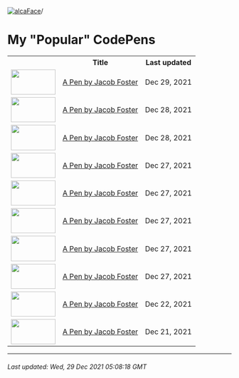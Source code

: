 [![alcaFace](https://camo.githubusercontent.com/2ee094c4af74cb0ec2e19388fccfb809837623e3/68747470733a2f2f7374617469632d63646e2e6a74766e772e6e65742f656d6f7469636f6e732f76312f3332383632362f312e30)](https://twitch.tv/Alca)/

# My "Popular" CodePens

<table>
	<tr>
		<th></th>
		<th>Title</th>
		<th>Last updated</th>
	</tr>
	<tr>
		<td><a href="https://codepen.io/Alca/pen/eYGyaZa" rel="nofollow"><img src="https://codepen.io/alca/pen/eYGyaZa/image/default.png" width="100" height="56.25"></a></td>
		<td><a href="https://codepen.io/Alca/pen/eYGyaZa" rel="nofollow">A Pen by Jacob Foster</a></td>
		<td>Dec 29, 2021</td>
	</tr>
	<tr>
		<td><a href="https://codepen.io/Alca/pen/poWpWmv" rel="nofollow"><img src="https://codepen.io/alca/pen/poWpWmv/image/default.png" width="100" height="56.25"></a></td>
		<td><a href="https://codepen.io/Alca/pen/poWpWmv" rel="nofollow">A Pen by Jacob Foster</a></td>
		<td>Dec 28, 2021</td>
	</tr>
	<tr>
		<td><a href="https://codepen.io/Alca/pen/MWEreWe" rel="nofollow"><img src="https://codepen.io/alca/pen/MWEreWe/image/default.png" width="100" height="56.25"></a></td>
		<td><a href="https://codepen.io/Alca/pen/MWEreWe" rel="nofollow">A Pen by Jacob Foster</a></td>
		<td>Dec 28, 2021</td>
	</tr>
	<tr>
		<td><a href="https://codepen.io/Alca/pen/PoJENdy" rel="nofollow"><img src="https://codepen.io/alca/pen/PoJENdy/image/default.png" width="100" height="56.25"></a></td>
		<td><a href="https://codepen.io/Alca/pen/PoJENdy" rel="nofollow">A Pen by Jacob Foster</a></td>
		<td>Dec 27, 2021</td>
	</tr>
	<tr>
		<td><a href="https://codepen.io/Alca/pen/XWeVdBK" rel="nofollow"><img src="https://codepen.io/alca/pen/XWeVdBK/image/default.png" width="100" height="56.25"></a></td>
		<td><a href="https://codepen.io/Alca/pen/XWeVdBK" rel="nofollow">A Pen by Jacob Foster</a></td>
		<td>Dec 27, 2021</td>
	</tr>
	<tr>
		<td><a href="https://codepen.io/Alca/pen/XWeVrPj" rel="nofollow"><img src="https://codepen.io/alca/pen/XWeVrPj/image/default.png" width="100" height="56.25"></a></td>
		<td><a href="https://codepen.io/Alca/pen/XWeVrPj" rel="nofollow">A Pen by Jacob Foster</a></td>
		<td>Dec 27, 2021</td>
	</tr>
	<tr>
		<td><a href="https://codepen.io/Alca/pen/WNZdepP" rel="nofollow"><img src="https://codepen.io/alca/pen/WNZdepP/image/default.png" width="100" height="56.25"></a></td>
		<td><a href="https://codepen.io/Alca/pen/WNZdepP" rel="nofollow">A Pen by Jacob Foster</a></td>
		<td>Dec 27, 2021</td>
	</tr>
	<tr>
		<td><a href="https://codepen.io/Alca/pen/OJxzLRE" rel="nofollow"><img src="https://codepen.io/alca/pen/OJxzLRE/image/default.png" width="100" height="56.25"></a></td>
		<td><a href="https://codepen.io/Alca/pen/OJxzLRE" rel="nofollow">A Pen by Jacob Foster</a></td>
		<td>Dec 27, 2021</td>
	</tr>
	<tr>
		<td><a href="https://codepen.io/Alca/pen/bGorWvV" rel="nofollow"><img src="https://codepen.io/alca/pen/bGorWvV/image/default.png" width="100" height="56.25"></a></td>
		<td><a href="https://codepen.io/Alca/pen/bGorWvV" rel="nofollow">A Pen by Jacob Foster</a></td>
		<td>Dec 22, 2021</td>
	</tr>
	<tr>
		<td><a href="https://codepen.io/Alca/pen/XWeadNg" rel="nofollow"><img src="https://codepen.io/alca/pen/XWeadNg/image/default.png" width="100" height="56.25"></a></td>
		<td><a href="https://codepen.io/Alca/pen/XWeadNg" rel="nofollow">A Pen by Jacob Foster</a></td>
		<td>Dec 21, 2021</td>
	</tr>
</table>

---

###### Last updated: Wed, 29 Dec 2021 05:08:18 GMT